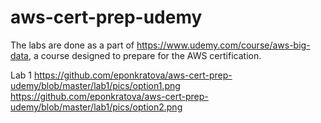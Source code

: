 # aws-cert-prep-udemy

The labs are done as a part of https://www.udemy.com/course/aws-big-data, a course designed to prepare for the AWS certification.

Lab 1
https://github.com/eponkratova/aws-cert-prep-udemy/blob/master/lab1/pics/option1.png
https://github.com/eponkratova/aws-cert-prep-udemy/blob/master/lab1/pics/option2.png
